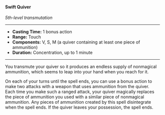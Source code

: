 #### Swift Quiver
*5th-level transmutation*
___
- **Casting Time:** 1 bonus action
- **Range:** Touch
- **Components:** V, S, M (a quiver containing at least one piece of ammunition)
- **Duration:** Concentration, up to 1 minute
___
You transmute your quiver so it produces an endless supply of nonmagical ammunition, which seems to leap into your hand when you reach for it.

On each of your turns until the spell ends, you can use a bonus action to make two attacks with a weapon that uses ammunition from the quiver. Each time you make such a ranged attack, your quiver magically replaces the piece of ammunition you used with a similar piece of nonmagical ammunition. Any pieces of ammunition created by this spell disintegrate when the spell ends. If the quiver leaves your possession, the spell ends.